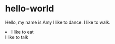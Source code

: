 # hello-world

Hello, my name is Amy
I like to dance.
I like to walk.
<Li>I like to eat </Li>
I like to talk

